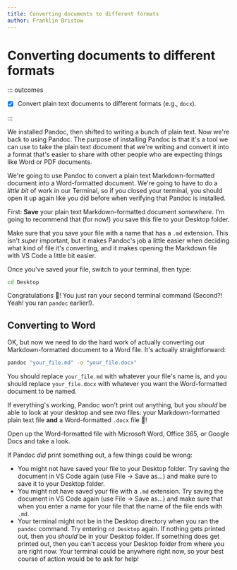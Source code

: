 ```yaml
---
title: Converting documents to different formats
author: Franklin Bristow
---
```



Converting documents to different formats
=========================================

::: outcomes

* [X] Convert plain text documents to different formats (e.g., `docx`).

:::

We installed Pandoc, then shifted to writing a bunch of plain text. Now we're
back to using Pandoc. The purpose of installing Pandoc is that it's a tool we
can use to take the plain text document that we're writing and convert it into a
format that's easier to share with other people who are expecting things like
Word or PDF documents.

We're going to use Pandoc to convert a plain text Markdown-formatted document
into a Word-formatted document. We're going to have to do a *little bit* of work
in our Terminal, so if you closed your terminal, you should open it up again
like you did before when verifying that Pandoc is installed.

First: **Save** your plain text Markdown-formatted document *somewhere*. I'm
going to recommend that (for now!) you save this file to your Desktop folder.

Make sure that you save your file with a name that has a `.md` extension. This
isn't *super* important, but it makes Pandoc's job a little easier when deciding
what kind of file it's converting, and it makes opening the Markdown file with
VS Code a little bit easier.

Once you've saved your file, switch to your terminal, then type:

```bash
cd Desktop
```

Congratulations :tada:! You just ran your second terminal command (Second?!
Yeah! you ran `pandoc` earlier!).

Converting to Word
------------------

OK, but now we need to do the hard work of actually converting our
Markdown-formatted document to a Word file. It's actually straightforward:

```bash
pandoc "your_file.md" -o "your_file.docx"
```

You should replace `your_file.md` with whatever your file's name is, and you
should replace `your_file.docx` with whatever you want the Word-formatted
document to be named.

If everything's working, Pandoc won't print out anything, but you *should* be
able to look at your desktop and see *two* files: your Markdown-formatted plain
text file **and** a Word-formatted `.docx` file :tada:!

Open up the Word-formatted file with Microsoft Word, Office 365, or Google Docs
and take a look.

If Pandoc *did* print something out, a few things could be wrong:

* You might not have saved your file to your Desktop folder. Try saving the
  document in VS Code again (use File &rarr; Save as...) and make sure to save
  it to your Desktop folder.
* You might not have saved your file with a `.md` extension. Try saving the
  document in VS Code again (use File &rarr; Save as...) and make sure that when
  you enter a name for your file that the name of the file ends with `.md`.
* Your terminal might not be in the Desktop directory when you ran the `pandoc`
  command. Try entering `cd Desktop` again. If nothing gets printed out, then
  you *should* be in your Desktop folder. If something does get printed out,
  then you can't access your Desktop folder from where you are right now. Your
  terminal could be anywhere right now, so your best course of action would be
  to ask for help!
